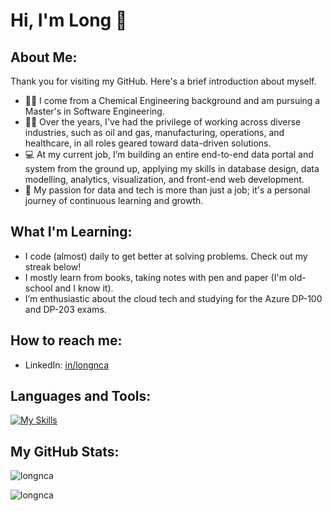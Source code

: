 # Hi, I'm Long 👋

## About Me: 

Thank you for visiting my GitHub. Here's a brief introduction about myself. 

- :man_student: I come from a Chemical Engineering background and am pursuing a Master's in Software Engineering.
- :man_mechanic: Over the years, I've had the privilege of working across diverse industries, such as oil and gas, manufacturing, operations, and healthcare, in all roles geared toward data-driven solutions.
- :computer: At my current job, I’m building an entire end-to-end data portal and system from the ground up, applying my skills in database design, data modelling, analytics, visualization, and front-end web development.
- :microscope: My passion for data and tech is more than just a job; it's a personal journey of continuous learning and growth.

## What I'm Learning:

- I code (almost) daily to get better at solving problems. Check out my streak below!
- I mostly learn from books, taking notes with pen and paper (I'm old-school and I know it).
- I’m enthusiastic about the cloud tech and studying for the Azure DP-100 and DP-203 exams.
<!-- - I write about what I learn and my projects on my data blog. Check it out to see what I’m up to.-->

## How to reach me:
  
- LinkedIn: [in/longnca](https://www.linkedin.com/in/longnca/)

## Languages and Tools:

[![My Skills](https://skillicons.dev/icons?i=py,django,docker,git,mysql,postgres,aws,azure,gcp,html,css,js&perline=6)](https://skillicons.dev)

## My GitHub Stats:

<p><img align="center" src="https://github-readme-stats.vercel.app/api/top-langs/?username=longnca&size_weight=0.5&count_weight=0.5&langs_count=8&show_icons=true&locale=en&layout=compact" alt="longnca" /></p>
<p><img align="center" src="https://github-readme-streak-stats.herokuapp.com?user=longnca" alt="longnca" /></p>

<!-- This is the legacy section 
[![longnca's Top Languages](https://github-readme-stats.vercel.app/api/top-langs/?username=longnca&theme=default&show_icons=true&hide_border=false&layout=compact)](https://gh-stats-gen.vercel.app/)

[![longnca's Streak](https://github-readme-streak-stats.herokuapp.com/?user=longnca&theme=default&hide_border=false)](https://gh-stats-gen.vercel.app/)
-->
